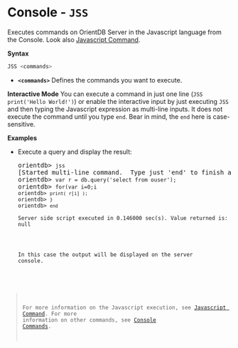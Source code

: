 
# Console - `JSS`

Executes commands on OrientDB Server in the Javascript language from the Console. Look also [Javascript Command](../js/Javascript-Command.md).

**Syntax**

```sql
JSS <commands>
```

- **`<commands>`** Defines the commands you want to execute.

**Interactive Mode**
You can execute a command in just one line (`JSS print('Hello World!')`) or enable the interactive input by just executing `JSS` and then typing the Javascript expression as multi-line inputs.  It does not execute the command until you type `end`.  Bear in mind, the `end` here is case-sensitive.

**Examples**

- Execute a query and display the result:

  <pre>
  orientdb> <code class="lang-javascript userinput">jss</code>
  [Started multi-line command.  Type just 'end' to finish and execute.]
  orientdb> <code class="lang-javascript userinput">var r = db.query('select from ouser');</code>
  orientdb> <code class="lang-javascript userinput">for(var i=0;i<r.length;++i){</code>
  orientdb> <code class="lang-javascript userinput">print( r[i] );</code>
  orientdb> <code class="lang-javascript userinput">}</code>
  orientdb> <code class="lang-javascript userinput">end</code>
 
  Server side script executed in 0.146000 sec(s). Value returned is: null
  </pre>

  In this case the output will be displayed on the server console.
  
>For more information on the Javascript execution, see [Javascript Command](../js/Javascript-Command.md).  For more information on other commands, see [Console Commands](Console-Commands.md).

